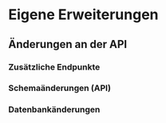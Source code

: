 # Eigene Erweiterungen

## Änderungen an der API

### Zusätzliche Endpunkte

### Schemaänderungen (API)

### Datenbankänderungen


